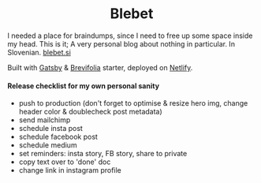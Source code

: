 <h1 align="center">
  Blebet
</h1>

I needed a place for braindumps, since I need to free up some space inside my head. This is it; A very personal blog about nothing in particular. In Slovenian. [blebet.si](https://www.blebet.si)

Built with [Gatsby](https://www.gatsbyjs.org/) & [Brevifolia](https://www.gatsbyjs.org/starters/kendallstrautman/brevifolia-gatsby-forestry/) starter, deployed on [Netlify](https://www.netlify.com/).

#### Release checklist for my own personal sanity

- push to production (don't forget to optimise & resize hero img, change header color & doublecheck post metadata)
- send mailchimp
- schedule insta post
- schedule facebook post
- schedule medium
- set reminders: insta story, FB story, share to private
- copy text over to 'done' doc
- change link in instagram profile
